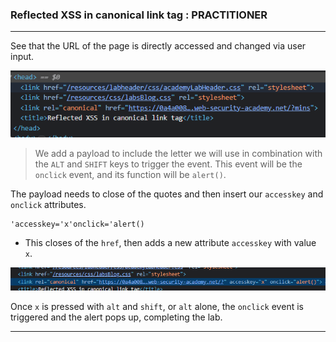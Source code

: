 ### Reflected XSS in canonical link tag : PRACTITIONER

---

See that the URL of the page is directly accessed and changed via user input.

![url](./screenshots/url.png)

> We add a payload to include the letter we will use in combination with the `ALT` and `SHIFT` keys to trigger the event. This event will be the `onclick` event, and its function will be `alert()`.

The payload needs to close of the quotes and then insert our `accesskey` and `onclick` attributes.
```
'accesskey='x'onclick='alert()
```
- This closes of the `href`, then adds a new attribute `accesskey` with value `x`.

![newurl](./screenshots/newurl.png)

Once `x` is pressed with `alt` and `shift`, or `alt` alone, the `onclick` event is triggered and the alert pops up, completing the lab.

---
